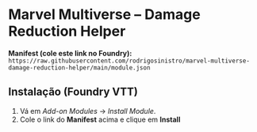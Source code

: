 # Marvel Multiverse – Damage Reduction Helper

**Manifest (cole este link no Foundry):**  
`https://raw.githubusercontent.com/rodrigosinistro/marvel-multiverse-damage-reduction-helper/main/module.json`

## Instalação (Foundry VTT)
1. Vá em *Add-on Modules* → *Install Module*.  
2. Cole o link do **Manifest** acima e clique em **Install**
